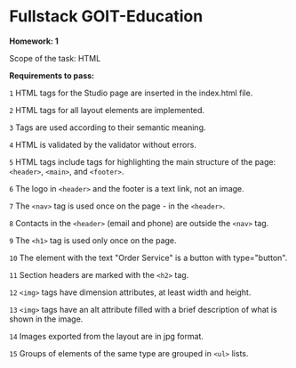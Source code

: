 # Fullstack GOIT-Education
**Homework: 1**

Scope of the task: HTML

**Requirements to pass:**

`1` HTML tags for the Studio page are inserted in the index.html file.

`2` HTML tags for all layout elements are implemented.

`3` Tags are used according to their semantic meaning.

`4` HTML is validated by the validator without errors.

`5` HTML tags include tags for highlighting the main structure of the page: `<header>`, `<main>`, and `<footer>`.

`6` The logo in `<header>` and the footer is a text link, not an image.

`7` The `<nav>` tag is used once on the page - in the `<header>`.

`8` Contacts in the `<header>` (email and phone) are outside the `<nav>` tag.

`9` The `<h1>` tag is used only once on the page.

`10` The element with the text "Order Service" is a button with type="button".

`11` Section headers are marked with the `<h2>` tag.

`12` `<img>` tags have dimension attributes, at least width and height.

`13` `<img>` tags have an alt attribute filled with a brief description of what is shown in the image.

`14` Images exported from the layout are in jpg format.

`15` Groups of elements of the same type are grouped in `<ul>` lists.

